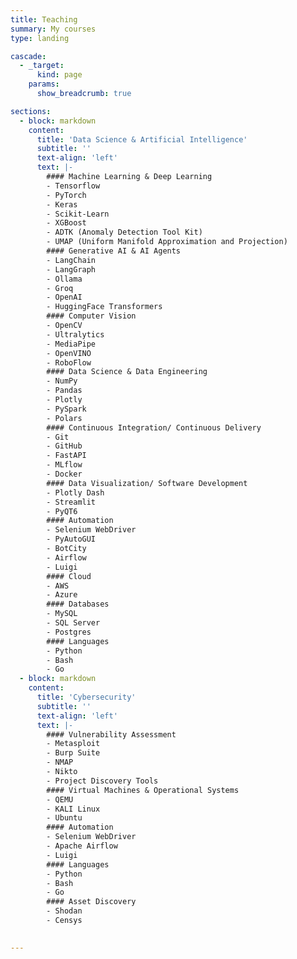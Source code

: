 ```yaml
---
title: Teaching
summary: My courses
type: landing

cascade:
  - _target:
      kind: page
    params:
      show_breadcrumb: true

sections:
  - block: markdown
    content:
      title: 'Data Science & Artificial Intelligence'
      subtitle: ''
      text-align: 'left'
      text: |-
        #### Machine Learning & Deep Learning
        - Tensorflow
        - PyTorch
        - Keras
        - Scikit-Learn
        - XGBoost
        - ADTK (Anomaly Detection Tool Kit)
        - UMAP (Uniform Manifold Approximation and Projection)
        #### Generative AI & AI Agents
        - LangChain
        - LangGraph
        - Ollama
        - Groq
        - OpenAI
        - HuggingFace Transformers
        #### Computer Vision
        - OpenCV
        - Ultralytics
        - MediaPipe
        - OpenVINO
        - RoboFlow
        #### Data Science & Data Engineering
        - NumPy
        - Pandas
        - Plotly
        - PySpark
        - Polars
        #### Continuous Integration/ Continuous Delivery
        - Git
        - GitHub
        - FastAPI
        - MLflow
        - Docker
        #### Data Visualization/ Software Development
        - Plotly Dash
        - Streamlit
        - PyQT6
        #### Automation
        - Selenium WebDriver
        - PyAutoGUI
        - BotCity
        - Airflow
        - Luigi
        #### Cloud
        - AWS
        - Azure
        #### Databases
        - MySQL
        - SQL Server
        - Postgres
        #### Languages
        - Python
        - Bash
        - Go
  - block: markdown
    content:
      title: 'Cybersecurity'
      subtitle: ''
      text-align: 'left'
      text: |-
        #### Vulnerability Assessment
        - Metasploit
        - Burp Suite
        - NMAP
        - Nikto
        - Project Discovery Tools
        #### Virtual Machines & Operational Systems
        - QEMU
        - KALI Linux
        - Ubuntu
        #### Automation
        - Selenium WebDriver
        - Apache Airflow
        - Luigi
        #### Languages
        - Python
        - Bash
        - Go
        #### Asset Discovery
        - Shodan
        - Censys

        
---
```


